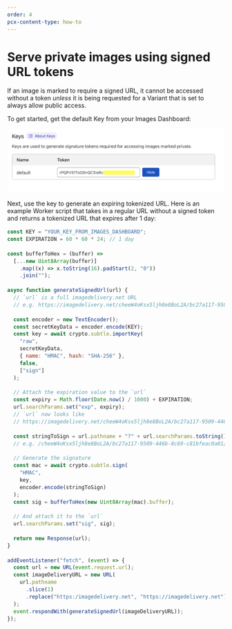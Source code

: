 ```yaml
---
order: 4
pcx-content-type: how-to
---
```


# Serve private images using signed URL tokens

If an image is marked to require a signed URL, it cannot be accessed without a token _unless_ it is being requested for a Variant that is set to always allow public access.

To get started, get the default Key from your Images Dashboard:

![Screenshot of the keys page on the Cloudflare Images dashboard](./keys.png)

Next, use the key to generate an expiring tokenized URL. Here is an example Worker script that takes in a regular URL without a signed token and returns a tokenized URL that expires after 1 day:

```javascript
const KEY = "YOUR_KEY_FROM_IMAGES_DASHBOARD";
const EXPIRATION = 60 * 60 * 24; // 1 day

const bufferToHex = (buffer) =>
  [...new Uint8Array(buffer)]
    .map((x) => x.toString(16).padStart(2, "0"))
    .join("");

async function generateSignedUrl(url) {
  // `url` is a full imagedelivery.net URL
  // e.g. https://imagedelivery.net/cheeW4oKsx5ljh8e8BoL2A/bc27a117-9509-446b-8c69-c81bfeac0a01/mobile

  const encoder = new TextEncoder();
  const secretKeyData = encoder.encode(KEY);
  const key = await crypto.subtle.importKey(
    "raw",
    secretKeyData,
    { name: "HMAC", hash: "SHA-256" },
    false,
    ["sign"]
  );

  // Attach the expiration value to the `url`
  const expiry = Math.floor(Date.now() / 1000) + EXPIRATION;
  url.searchParams.set("exp", expiry);
  // `url` now looks like
  // https://imagedelivery.net/cheeW4oKsx5ljh8e8BoL2A/bc27a117-9509-446b-8c69-c81bfeac0a01/mobile?exp=1631289275

  const stringToSign = url.pathname + "?" + url.searchParams.toString();
  // e.g. /cheeW4oKsx5ljh8e8BoL2A/bc27a117-9509-446b-8c69-c81bfeac0a01/mobile?exp=1631289275

  // Generate the signature
  const mac = await crypto.subtle.sign(
    "HMAC",
    key,
    encoder.encode(stringToSign)
  );
  const sig = bufferToHex(new Uint8Array(mac).buffer);

  // And attach it to the `url`
  url.searchParams.set("sig", sig);

  return new Response(url);
}

addEventListener("fetch", (event) => {
  const url = new URL(event.request.url);
  const imageDeliveryURL = new URL(
    url.pathname
      .slice(1)
      .replace("https:/imagedelivery.net", "https://imagedelivery.net")
  );
  event.respondWith(generateSignedUrl(imageDeliveryURL));
});
```